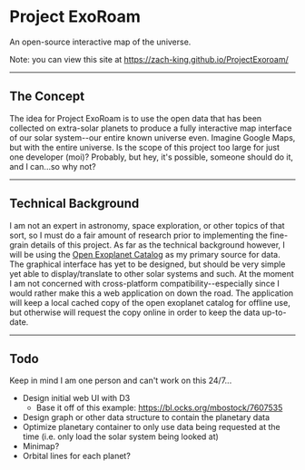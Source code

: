 # Project ExoRoam
An open-source interactive map of the universe. 

Note: you can view this site at https://zach-king.github.io/ProjectExoroam/

---

## The Concept
The idea for Project ExoRoam is to use the open data that has been collected on extra-solar 
planets to produce a fully interactive map interface of our solar system--our entire known 
universe even. Imagine Google Maps, but with the entire universe. Is the scope of this 
project too large for just one developer (moi)? Probably, but hey, it's possible, someone should 
do it, and I can...so why not? 

---

## Technical Background
I am not an expert in astronomy, space exploration, or other topics of that sort, so I must 
do a fair amount of research prior to implementing the fine-grain details of this project. 
As far as the technical background however, I will be using the 
[Open Exoplanet Catalog](https://github.com/OpenExoplanetCatalogue/open_exoplanet_catalogue) 
as my primary source for data. The graphical interface has yet to be designed, but should 
be very simple yet able to display/translate to other solar systems and such. At the moment 
I am not concerned with cross-platform compatibility--especially since I would rather make 
this a web application on down the road. The application will keep a local cached copy of the 
open exoplanet catalog for offline use, but otherwise will request the copy online in order 
to keep the data up-to-date.

---

## Todo
Keep in mind I am one person and can't work on this 24/7...
* Design initial web UI with D3
    * Base it off of this example: https://bl.ocks.org/mbostock/7607535
* Design graph or other data structure to contain the planetary data
* Optimize planetary container to only use data being requested at the time (i.e. only 
load the solar system being looked at)
* Minimap? 
* Orbital lines for each planet?